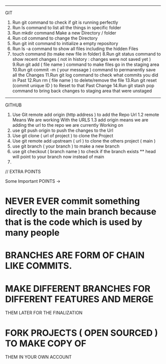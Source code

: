 --------------------------------------------------------
GIT 

1. Run git command to check if git is running perfectly 
2. Run ls command to list all the things in specific folder 
3. Run mkdir command Make a new Directory / folder
4. Run cd command to change the Directory 
5. Run git init command to initialize a empty repository 
6. Run ls -a command to show all files including the hidden Files 
7. touch command (to make new file in folder)
8.Run git status command to show recent changes ( not in history : changes were not saved yet )
9.Run git add ( file name ) command to make files go in the staging area 
10.Run git commit -m ( your message ) command to permanently save all the Changes 
11.Run git log command to check what commits you did in Past 
12.Run rm ( file name ) to delete/remove the file 
13.Run git reset (commit unique ID ) to Reset to that Past Change
14.Run git stash pop command to bring back changes to staging area that were unstaged 

--------------------------------------------------------

GITHUB 

1. Use Git remote add origin (http address ) to add the Repo Url 
1.2 remote Means We are working With the URLS
1.3 add origin means we are adding the url to the repo we are currently Working on 
2. use git push origin to push the changes to the Url 
3. Use git clone ( url of project ) to clone the Project 
4. Use git remote add upstream ( url ) to clone the others project ( main )
5. use git branch ( your branch ) to make a new branch 
6. use git checkout ( branch name ) to check if the branch exists 
** head will point to your branch now instead of main 
7. 

// EXTRA POINTS 

Some Important POINTS -> 
# NEVER EVER commit something directly to the main branch because that is the code which is used by many people 
# BRANCHES ARE FORM OF CHAIN LIKE COMMITS. 
# MAKE DIFFERENT BRANCHES FOR DIFFERENT FEATURES AND MERGE
THEM LATER FOR THE FINALIZATION 
# FORK PROJECTS ( OPEN SOURCED ) TO MAKE COPY OF 
THEM IN YOUR OWN ACCOUNT 